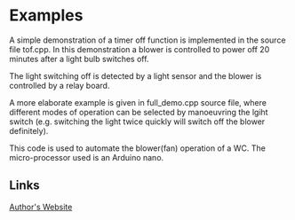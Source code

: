 # Examples #
A simple demonstration of a timer off function is implemented in the source file tof.cpp. In this demonstration a blower is controlled to power off 20 minutes after a light bulb switches off.

The light switching off is detected by a light sensor and the blower is controlled by a relay board.

A more elaborate example is given in full_demo.cpp source file, where different modes of operation can be selected by manoeuvring the lgiht switch (e.g. switching the light twice quickly will switch off the blower definitely).

This code is used to automate the blower(fan) operation of a WC. The micro-processor used is an Arduino nano.

## Links ##
[Author's Website][1]


  [1]: http://www.akconcept.epizy.com
